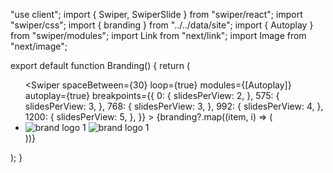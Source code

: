 "use client";
import { Swiper, SwiperSlide } from "swiper/react";
import "swiper/css";
import { branding } from "../../data/site";
import { Autoplay } from "swiper/modules";
import Link from "next/link";
import Image from "next/image";

export default function Branding() {
    return (
        <div className="brand-area brand-height over-hidden">
            <div className="container">
                <div className="row">
                    <div className="col-xl-12 col-lg-12  col-md-12  col-sm-12 col-12">
                        <ul className="brand-active  mt-70 mb-90">
                            <Swiper
                                spaceBetween={30}
                                loop={true}
                                modules={[Autoplay]}
                                autoplay={true}
                                breakpoints={{
                                    0: {
                                        slidesPerView: 2,
                                    },
                                    575: {
                                        slidesPerView: 3,
                                    },
                                    768: {
                                        slidesPerView: 3,
                                    },
                                    992: {
                                        slidesPerView: 4,
                                    },
                                    1200: {
                                        slidesPerView: 5,
                                    },
                                }}
                            >
                                {branding?.map((item, i) => (
                                    <SwiperSlide
                                        key={i}
                                        className="text-center"
                                    >
                                        <li className="d-inline-block position-relative over-hidden">
                                            <Link
                                                className="single-brand single-brand-out pt-20 d-block text-center transition3"
                                                href="/"
                                            >
                                                <Image
                                                    height={42}
                                                    width={168}
                                                    className="img"
                                                    src={item.logoUrl}
                                                    alt="brand logo 1"
                                                />
                                            </Link>
                                            <Link
                                                className="single-brand single-brand-hover pt-20 d-block text-center transition3"
                                                href="/"
                                            >
                                                <Image
                                                    height={42}
                                                    width={168}
                                                    className="img"
                                                    src={item.hoverLogoUrl}
                                                    alt="brand logo 1"
                                                />
                                            </Link>
                                        </li>
                                    </SwiperSlide>
                                ))}
                            </Swiper>
                        </ul>
                    </div>
                </div>
                <div className="theme-border-bottom" />
            </div>
        </div>
    );
}
